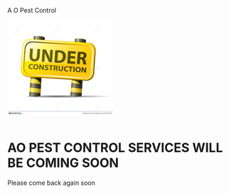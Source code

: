<script src="js/jsScript.js"></script>
<head>
<link href="/css/bootstrap.min.css" rel="stylesheet">
		<link href="/style.css" rel="stylesheet" type="text/css"> 
		<script src="/js/jquery.min.js"></script>
		<script src="/js/bootstrap.min.js"></script>
		<link rel="stylesheet" type="text/css" href="/css/dataTables.bootstrap.min.css">
		<link rel="stylesheet" type="text/css" href="/css/datepicker.css">
		<script type="text/javascript" language="javascript" src="/js/jquery.dataTables.min.js"></script>
		<script type="text/javascript" language="javascript" src="/js/dataTables.bootstrap.min.js">	</script>
		<script type="text/javascript" language="javascript" src="/js/bootstrap-checkbox.min.js"></script>
		<script type="text/javascript" language="javascript" src="/js/bootstrap-datepicker.js"></script>


<body>
<div class="col-md-8">


  <div class="topleft">
    <p>A O Pest Control</p>
  </div>
  <div>
	<img src="images/construction.jpg" align="center"><br><br>
  </div>
  <div class="middle">
    <h1>AO PEST CONTROL SERVICES WILL BE COMING SOON</h1>
  </div>
  <div class="bottomleft">
    <p>Please come back again soon</p>
  </div>
</div>
		
</div>
